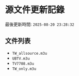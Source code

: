 # 源文件更新記錄

最後更新時間: `2025-08-20 23:28:32`

## 文件列表
- `TW_allsource.m3u`
- `UBTV.m3u`
- `TV7708.m3u`
- `TW_only.m3u`
